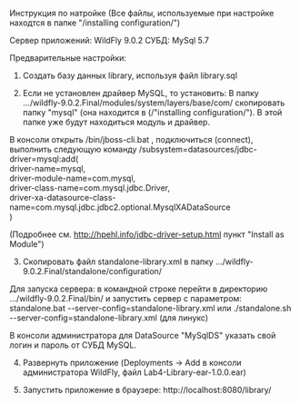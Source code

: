 ﻿Инструкция по натройке
(Все файлы, используемые при настройке находтся в папке "/installing configuration/")

Сервер приложений: WildFly 9.0.2
СУБД: MySql 5.7

Предварительные настройки:

1. Создать базу данных library, используя файл library.sql

2. Если не установлен драйвер MySQL, то установить:
В папку .../wildfly-9.0.2.Final/modules/system/layers/base/com/ скопировать папку "mysql" (она находится в (/"installing configuration/"). В этой папке уже будут находиться модуль и драйвер.

В консоли открыть /bin/jboss-cli.bat , подключиться (connect), выполнить следующую команду
/subsystem=datasources/jdbc-driver=mysql:add(\
    driver-name=mysql,\
    driver-module-name=com.mysql,\
    driver-class-name=com.mysql.jdbc.Driver,\
    driver-xa-datasource-class-name=com.mysql.jdbc.jdbc2.optional.MysqlXADataSource\
)

(Подробнее см. http://hpehl.info/jdbc-driver-setup.html пункт "Install as Module")

3. Скопировать файл standalone-library.xml в папку .../wildfly-9.0.2.Final/standalone/configuration/

Для запуска сервера: в командной строке перейти в директорию .../wildfly-9.0.2.Final/bin/ и запустить сервер с параметром:
standalone.bat --server-config=standalone-library.xml
или
./standalone.sh --server-config=standalone-library.xml (для линукс)

В консоли администратора для DataSource "MySqlDS" указать свой логин и пароль от СУБД MySQL.

4. Развернуть приложение (Deployments -> Add в консоли администратора WildFly, файл Lab4-Library-ear-1.0.0.ear)

5. Запустить приложение в браузере: http://localhost:8080/library/

